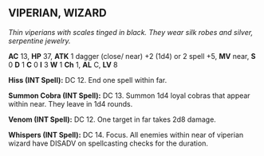 ## VIPERIAN, WIZARD

_Thin viperians with scales tinged in black. They wear silk robes and silver, serpentine jewelry._

**AC** 13, **HP** 37, **ATK** 1 dagger (close/ near) +2 (1d4) or 2 spell +5, **MV** near, **S** 0 **D** 1 **C** 0 **I** 3 **W** 1 **Ch** 1, **AL** C, **LV** 8

**Hiss (INT Spell):** DC 12. End one spell within far.

**Summon Cobra (INT Spell):** DC 13. Summon 1d4 loyal cobras that appear within near. They leave in 1d4 rounds.

**Venom (INT Spell):** DC 12. One target in far takes 2d8 damage.

**Whispers (INT Spell):** DC 14. Focus. All enemies within near of viperian wizard have DISADV on spellcasting checks for the duration.

